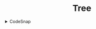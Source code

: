 <div align = "center">
  
# Tree
  
</div>

  <details>
    
  <summary> CodeSnap </summary>
  
  ## Inorder Traversal

<img src="https://github.com/swayamterode/Codes/blob/main/C%2B%2B/Concepts/Tree/CodeSnap/Inorder_Traversal.png" width="55%"></img>

## Preorder Traversal

<img src="https://github.com/swayamterode/Codes/blob/main/C%2B%2B/Concepts/Tree/CodeSnap/Preorder_Traversal.png" width="55%"></img>

## Postorder Traversal

<img src="https://github.com/swayamterode/Codes/blob/main/C%2B%2B/Concepts/Tree/CodeSnap/Postorder_Traversal.png" width="55%"></img>

</details>
